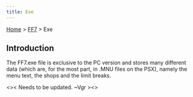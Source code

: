 ```yaml
---
title: Exe
---
```


[Home](../index.md) > [FF7](../FF7.md) > Exe

## Introduction

The FF7.exe file is exclusive to the PC version and stores many different data (which are, for the most part, in .MNU files on the PSX), namely the menu text, the shops and the limit breaks.

&lt;&gt;&lt; Needs to be updated. \~Vgr &gt;&lt;&gt;
